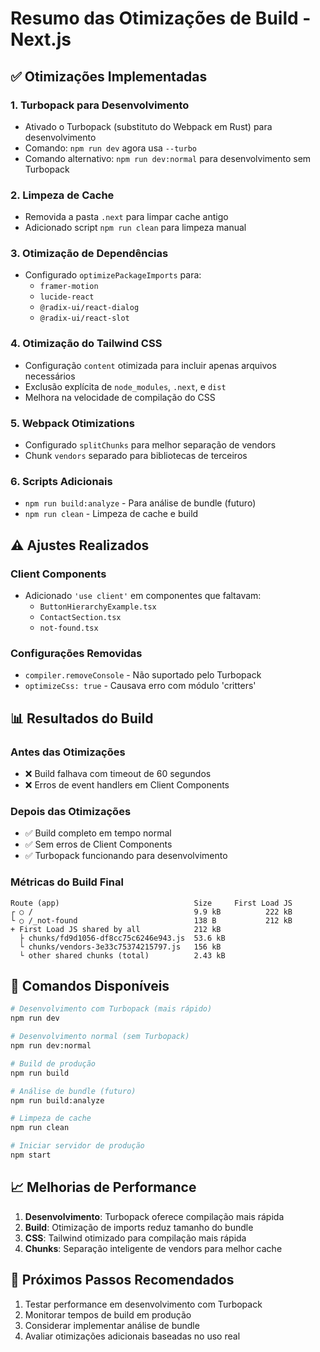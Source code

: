 # Resumo das Otimizações de Build - Next.js

## ✅ Otimizações Implementadas

### 1. **Turbopack para Desenvolvimento**
- Ativado o Turbopack (substituto do Webpack em Rust) para desenvolvimento
- Comando: `npm run dev` agora usa `--turbo`
- Comando alternativo: `npm run dev:normal` para desenvolvimento sem Turbopack

### 2. **Limpeza de Cache**
- Removida a pasta `.next` para limpar cache antigo
- Adicionado script `npm run clean` para limpeza manual

### 3. **Otimização de Dependências**
- Configurado `optimizePackageImports` para:
  - `framer-motion`
  - `lucide-react`
  - `@radix-ui/react-dialog`
  - `@radix-ui/react-slot`

### 4. **Otimização do Tailwind CSS**
- Configuração `content` otimizada para incluir apenas arquivos necessários
- Exclusão explícita de `node_modules`, `.next`, e `dist`
- Melhora na velocidade de compilação do CSS

### 5. **Webpack Otimizations**
- Configurado `splitChunks` para melhor separação de vendors
- Chunk `vendors` separado para bibliotecas de terceiros

### 6. **Scripts Adicionais**
- `npm run build:analyze` - Para análise de bundle (futuro)
- `npm run clean` - Limpeza de cache e build

## ⚠️ Ajustes Realizados

### Client Components
- Adicionado `'use client'` em componentes que faltavam:
  - `ButtonHierarchyExample.tsx`
  - `ContactSection.tsx`
  - `not-found.tsx`

### Configurações Removidas
- `compiler.removeConsole` - Não suportado pelo Turbopack
- `optimizeCss: true` - Causava erro com módulo 'critters'

## 📊 Resultados do Build

### Antes das Otimizações
- ❌ Build falhava com timeout de 60 segundos
- ❌ Erros de event handlers em Client Components

### Depois das Otimizações
- ✅ Build completo em tempo normal
- ✅ Sem erros de Client Components
- ✅ Turbopack funcionando para desenvolvimento

### Métricas do Build Final
```
Route (app)                              Size     First Load JS
┌ ○ /                                    9.9 kB          222 kB
└ ○ /_not-found                          138 B           212 kB
+ First Load JS shared by all            212 kB
  ├ chunks/fd9d1056-df8cc75c6246e943.js  53.6 kB
  └ chunks/vendors-3e33c75374215797.js   156 kB
  └ other shared chunks (total)          2.43 kB
```

## 🚀 Comandos Disponíveis

```bash
# Desenvolvimento com Turbopack (mais rápido)
npm run dev

# Desenvolvimento normal (sem Turbopack)
npm run dev:normal

# Build de produção
npm run build

# Análise de bundle (futuro)
npm run build:analyze

# Limpeza de cache
npm run clean

# Iniciar servidor de produção
npm start
```

## 📈 Melhorias de Performance

1. **Desenvolvimento**: Turbopack oferece compilação mais rápida
2. **Build**: Otimização de imports reduz tamanho do bundle
3. **CSS**: Tailwind otimizado para compilação mais rápida
4. **Chunks**: Separação inteligente de vendors para melhor cache

## 🔄 Próximos Passos Recomendados

1. Testar performance em desenvolvimento com Turbopack
2. Monitorar tempos de build em produção
3. Considerar implementar análise de bundle
4. Avaliar otimizações adicionais baseadas no uso real